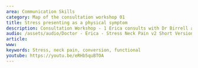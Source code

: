 ```yaml
---
area: Communication Skills
category: Map of the consultation workshop 01
title: Stress presenting as a physical symptom
description: Consultation Workshop - 1 Erica consults with Dr Birrell about her neck pain
audio: /assets/audio/Doctor - Erica - Stress Neck Pain v2 Short Version.mp3
article: 
www: 
keywords: Stress, neck pain, conversion, functional
youtube: https://youtu.be/eRHb5quBTOA
--- 
```


